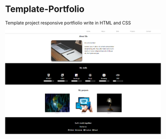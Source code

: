 # Template-Portfolio

Template project responsive portfiolio write in HTML and CSS

<img src="template.png" />
